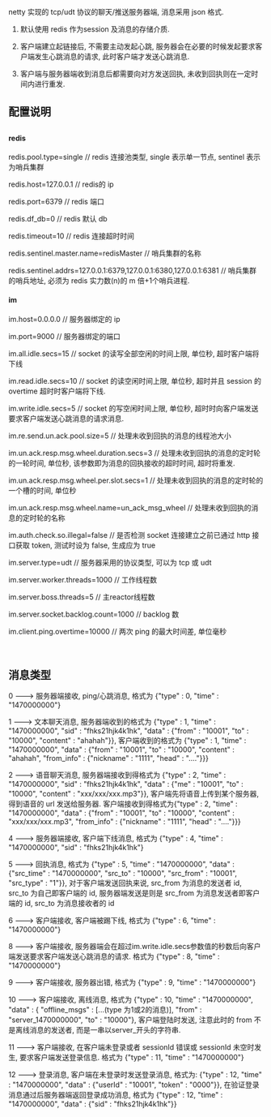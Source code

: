 netty 实现的 tcp/udt 协议的聊天/推送服务器端, 消息采用 json 格式.<br/>

1. 默认使用 redis 作为session 及消息的存储介质.<br/>

2. 客户端建立起链接后, 不需要主动发起心跳, 服务器会在必要的时候发起要求客户端发生心跳消息的请求, 此时客户端才发送心跳消息.<br/>

3. 客户端与服务器端收到消息后都需要向对方发送回执, 未收到回执则在一定时间内进行重发.

<h2>配置说明<h2>

<h4>redis</h4>
<p>redis.pool.type=single // redis 连接池类型, single 表示单一节点, sentinel 表示为哨兵集群</p>
<p>redis.host=127.0.0.1  // redis的 ip</p>
<p>redis.port=6379 // redis 端口</p>
<p>redis.df_db=0 // redis 默认 db</p>
<p>redis.timeout=10 // redis 连接超时时间</p>
<p>redis.sentinel.master.name=redisMaster // 哨兵集群的名称</p>
<p>redis.sentinel.addrs=127.0.0.1:6379,127.0.0.1:6380,127.0.0.1:6381 // 哨兵集群的哨兵地址, 必须为 redis 实力数(n)的 m 倍+1个哨兵进程.</p>

<h4>im</h4>
<p>im.host=0.0.0.0  // 服务器绑定的 ip</p>
<p>im.port=9000 // 服务器绑定的端口</p>
<p>im.all.idle.secs=15 // socket 的读写全部空闲的时间上限, 单位秒, 超时客户端将下线</p>
<p>im.read.idle.secs=10 // socket 的读空闲时间上限, 单位秒, 超时并且 session 的 overtime 超时时客户端将下线.</p>
<p>im.write.idle.secs=5 // socket 的写空闲时间上限, 单位秒, 超时时向客户端发送要求客户端发送心跳消息的请求消息.</p>
<p>im.re.send.un.ack.pool.size=5 // 处理未收到回执的消息的线程池大小</p>
<p>im.un.ack.resp.msg.wheel.duration.secs=3 // 处理未收到回执的消息的定时轮的一轮时间, 单位秒, 该参数即为消息的回执接收的超时时间, 超时将重发.</p>
<p>im.un.ack.resp.msg.wheel.per.slot.secs=1 // 处理未收到回执的消息的定时轮的一个槽的时间, 单位秒</p>
<p>im.un.ack.resp.msg.wheel.name=un_ack_msg_wheel // 处理未收到回执的消息的定时轮的名称</p>
<p>im.auth.check.so.illegal=false // 是否检测 socket 连接建立之前已通过 http 接口获取 token, 测试时设为 false, 生成应为 true</p>
<p>im.server.type=udt // 服务器采用的协议类型, 可以为 tcp 或 udt</p>
<p>im.server.worker.threads=1000 // 工作线程数</p>
<p>im.server.boss.threads=5 // 主reactor线程数</p>
<p>im.server.socket.backlog.count=1000 // backlog 数</p>
<p>im.client.ping.overtime=10000 // 两次 ping 的最大时间差, 单位毫秒</p>
<br/>

<h2>消息类型</h2>
0 ---> 服务器端接收, ping/心跳消息, 格式为 {"type" : 0, "time" : "1470000000"}

1 ---> 文本聊天消息, 服务器端收到的格式为 {"type" : 1, "time" : "1470000000", "sid" : "fhks21hjk4k1hk", "data" : {"from" : "10001", "to" : "10000", "content" : "ahahah"}}, 客户端收到的格式为 {"type" : 1, "time" : "1470000000", "data" : {"from" : "10001", "to" : "10000", "content" : "ahahah", "from_info" : {"nickname" : "1111", "head" : "...."}}}

2 ---> 语音聊天消息, 服务器端接收到得格式为 {"type" : 2, "time" : "1470000000", "sid" : "fhks21hjk4k1hk", "data" : {"me" : "10001", "to" : "10000", "content" : "xxx/xxx/xxx.mp3"}},  客户端先将语音上传到某个服务器, 得到语音的 url 发送给服务器. 客户端接收到得格式为{"type" : 2, "time" : "1470000000",  "data" : {"from" : "10001", "to" : "10000", "content" : "xxx/xxx/xxx.mp3", "from_info" : {"nickname" : "1111", "head" : "...."}}}

4 ---> 服务器端接收, 客户端下线消息, 格式为 {"type" : 4, "time" : "1470000000", "sid" : "fhks21hjk4k1hk"}

5 ---> 回执消息, 格式为 {"type" : 5, "time" : "1470000000", "data" : {"src_time" : "1470000000", "src_to" : "10000", "src_from" : "10001", "src_type" : "1"}}, 对于客户端发送回执来说, src_from 为消息的发送者 id, src_to 为自己即客户端的 id, 服务器端发送是则是 src_from 为消息发送者即客户端的 id, src_to 为消息接收者的 id

6 ---> 客户端接收, 客户端被踢下线, 格式为 {"type" : 6, "time" : "1470000000"}

8 ---> 客户端接收, 服务器端会在超过im.write.idle.secs参数值的秒数后向客户端发送要求客户端发送心跳消息的请求. 格式为 {"type" : 8, "time" : "1470000000"}

9 ---> 客户端接收, 服务器出错, 格式为 {"type" : 9, "time" : "1470000000"}

10 ---> 客户端接收, 离线消息, 格式为 {"type" : 10, "time" : "1470000000", "data" : { "offline_msgs" : [...(type 为1或2的消息)], "from" : "server_1470000000", "to" : "10000"}, 客户端登陆时发送, 注意此时的 from 不是离线消息的发送者, 而是一串以server_开头的字符串.

11 ---> 客户端接收, 在客户端未登录或者 sessionId 错误或 sessionId 未空时发生, 要求客户端发送登录信息. 格式为 {"type" : 11, "time" : "1470000000"}

12 ---> 登录消息, 客户端在未登录时发送登录消息, 格式为: {"type" : 12, "time" : "1470000000", "data" : {"userId" : "10001", "token" : "0000"}}, 在验证登录消息通过后服务器端返回登录成功消息, 格式为 {"type" : 12, "time" : "1470000000", "data" : {"sid" : "fhks21hjk4k1hk"}}
